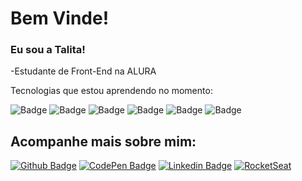 
# Bem Vinde!

### Eu sou a Talita!

-Estudante de Front-End na ALURA  

<p>Tecnologias que estou aprendendo no momento:</p> 

![Badge](https://img.shields.io/badge/HTML5-E34F26?style=for-the-badge&logo=html5&logoColor=white)  ![Badge](https://img.shields.io/badge/CSS3-1572B6?style=for-the-badge&logo=css3&logoColor=ghost) ![Badge](https://img.shields.io/badge/JavaScript-323330?style=for-the-badge&logo=javascript&logoColor=ghost)  ![Badge](https://img.shields.io/badge/SQLite-07405E?style=for-the-badge&logo=sqlite&logoColor=white)  ![Badge](https://img.shields.io/badge/Bootstrap-563D7C?style=for-the-badge&logo=bootstrap&logoColor=white) ![Badge](https://img.shields.io/badge/React-20232A?style=for-the-badge&logo=react&logoColor=61DAFB)
  
## Acompanhe mais sobre mim: 
[![Github Badge](https://img.shields.io/badge/-Github-000?style=flat-square&logo=Github&logoColor=white&link=https://github.com/TalitaVial)](https://github.com/TalitaVial)
[![CodePen Badge](https://img.shields.io/badge/Codepen-000000?style=for-the-badge&logo=codepen&logoColor=white&link=https://codepen.io/talitavial)](https://codepen.io/talitavial)
[![Linkedin Badge](https://img.shields.io/badge/-LinkedIn-blue?style=flat-square&logo=Linkedin&logoColor=white&link=https://www.linkedin.com/in/talita-vial-%F0%9F%8F%B3%EF%B8%8F%E2%80%8D%F0%9F%8C%88-4577911b2/)](https://www.linkedin.com/in/talita-vial-%F0%9F%8F%B3%EF%B8%8F%E2%80%8D%F0%9F%8C%88-4577911b2/)
[![RocketSeat](https://img.shields.io/badge/-Rocketseat-%237159c1?style=flat-square&logo=badge&logo=RocketSeat&logoColor=white&link=https://app.rocketseat.com.br/me/talita-vial-00050)](https://app.rocketseat.com.br/me/talita-vial-00050)
